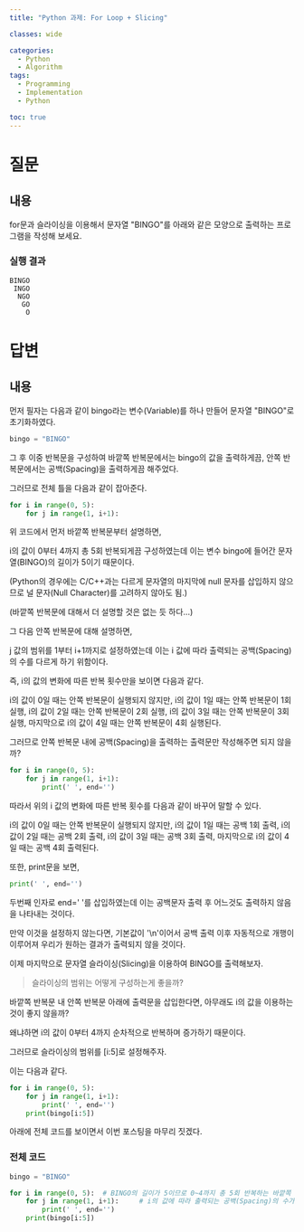 ```yaml
---
title: "Python 과제: For Loop + Slicing"

classes: wide

categories:
  - Python
  - Algorithm
tags:
  - Programming
  - Implementation
  - Python

toc: true
---
```


# 질문

## 내용

for문과 슬라이싱을 이용해서 문자열 "BINGO"를 아래와 같은 모양으로 출력하는 프로그램을 작성해 보세요.

### 실행 결과

```shell
BINGO
 INGO
  NGO
   GO
    O
```

# 답변

## 내용

먼저 필자는 다음과 같이 bingo라는 변수(Variable)를 하나 만들어 문자열 "BINGO"로 초기화하였다.

```python
bingo = "BINGO"
```

그 후 이중 반복문을 구성하여 바깥쪽 반복문에서는 bingo의 값을 출력하게끔, 안쪽 반복문에서는 공백(Spacing)을 출력하게끔 해주었다.

그러므로 전체 틀을 다음과 같이 잡아준다.

```python
for i in range(0, 5):       
    for j in range(1, i+1):   
```

위 코드에서 먼저 바깥쪽 반복문부터 설명하면,

i의 값이 0부터 4까지 총 5회 반복되게끔 구성하였는데 이는 변수 bingo에 들어간 문자열(BINGO)의 길이가 5이기 때문이다.

(Python의 경우에는 C/C++과는 다르게 문자열의 마지막에 null 문자를 삽입하지 않으므로 널 문자(Null Character)를 고려하지 않아도 됨.)

(바깥쪽 반복문에 대해서 더 설명할 것은 없는 듯 하다...)

그 다음 안쪽 반복문에 대해 설명하면,

j 값의 범위를 1부터 i+1까지로 설정하였는데 이는 i 값에 따라 출력되는 공백(Spacing)의 수를 다르게 하기 위함이다.

즉, i의 값의 변화에 따른 반복 횟수만을 보이면 다음과 같다.

i의 값이 0일 때는 안쪽 반복문이 실행되지 않지만,
i의 값이 1일 때는 안쪽 반복문이 1회 실행,
i의 값이 2일 때는 안쪽 반복문이 2회 실행,
i의 값이 3일 때는 안쪽 반복문이 3회 실행,
마지막으로 i의 값이 4일 때는 안쪽 반복문이 4회 실행된다.

그러므로 안쪽 반복문 내에 공백(Spacing)을 출력하는 출력문만 작성해주면 되지 않을까?

```python
for i in range(0, 5):       
    for j in range(1, i+1):
        print(' ', end='')
```

따라서 위의 i 값의 변화에 따른 반복 횟수를 다음과 같이 바꾸어 말할 수 있다.

i의 값이 0일 때는 안쪽 반복문이 실행되지 않지만,
i의 값이 1일 때는 공백 1회 출력,
i의 값이 2일 때는 공백 2회 출력,
i의 값이 3일 때는 공백 3회 출력,
마지막으로 i의 값이 4일 때는 공백 4회 출력된다.

또한, print문을 보면,

```python
print(' ', end='')
```

두번째 인자로 end=' '를 삽입하였는데 이는 공백문자 출력 후 어느것도 출력하지 않음을 나타내는 것이다.

만약 이것을 설정하지 않는다면, 기본값이 '\n'이어서 공백 출력 이후 자동적으로 개행이 이루어져 우리가 원하는 결과가 출력되지 않을 것이다.

이제 마지막으로 문자열 슬라이싱(Slicing)을 이용하여 BINGO를 출력해보자.

> 슬라이싱의 범위는 어떻게 구성하는게 좋을까?

바깥쪽 반복문 내 안쪽 반복문 아래에 출력문을 삽입한다면, 아무래도 i의 값을 이용하는 것이 좋지 않을까?

왜냐하면 i의 값이 0부터 4까지 순차적으로 반복하며 증가하기 때문이다.

그러므로 슬라이싱의 범위를 [i:5]로 설정해주자.

이는 다음과 같다.

```python
for i in range(0, 5):       
    for j in range(1, i+1):
        print(' ', end='')
    print(bingo[i:5])
```

아래에 전체 코드를 보이면서 이번 포스팅을 마무리 짓겠다.


### 전체 코드

```python
bingo = "BINGO"

for i in range(0, 5):  # BINGO의 길이가 5이므로 0~4까지 총 5회 반복하는 바깥쪽 반복문     
    for j in range(1, i+1):     # i의 값에 따라 출력되는 공백(Spacing)의 수가 달라지는 안쪽 반복문
        print(' ', end='')
    print(bingo[i:5])
```